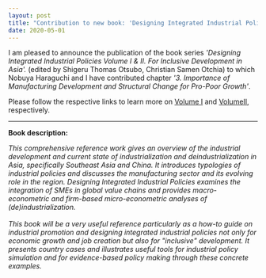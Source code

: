 ```yaml
---
layout: post
title: "Contribution to new book: 'Designing Integrated Industrial Policies Volume I & II.'"
date: 2020-05-01
---
```


I am pleased to announce the publication of the book series *'Designing Integrated Industrial Policies Volume I & II. For Inclusive Development in Asia'.* (edited by Shigeru Thomas Otsubo, Christian Samen Otchia)
to which Nobuya Haraguchi and I have contributed chapter *'3. Importance of Manufacturing Development and Structural Change for Pro-Poor Growth'*.

Please follow the respective links to learn more on
<a href="https://www.routledge.com/Designing-Integrated-Industrial-Policies-Volume-I-For-Inclusive-Development/Otsubo-Otchia/p/book/9780367896355" target="_blank">Volume I</a>
and
<a href="https://www.routledge.com/Designing-Integrated-Industrial-Policies-Volume-II-For-Inclusive-Development/Otsubo-Otchia/p/book/9780367896379" target="_blank">VolumeII</a>,
respectively.

---------

**Book description:**

*This comprehensive reference work gives an overview of the industrial development and current state of industrialization and deindustrialization in Asia, specifically Southeast Asia and China. It introduces typologies of industrial policies and discusses the manufacturing sector and its evolving role in the region. Designing Integrated Industrial Policies examines the integration of SMEs in global value chains and provides macro-econometric and firm-based micro-econometric analyses of (de)industrialization. <br><br> This book will be a very useful reference particularly as a how-to guide on industrial promotion and designing integrated industrial policies not only for economic growth and job creation but also for "inclusive" development. It presents country cases and illustrates useful tools for industrial policy simulation and for evidence-based policy making through these concrete examples.*